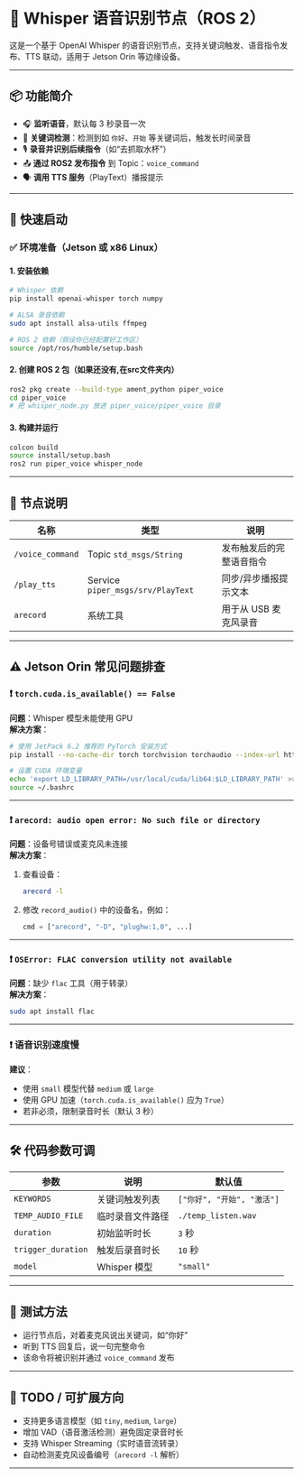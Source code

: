 
# 🧠 Whisper 语音识别节点（ROS 2）

这是一个基于 OpenAI Whisper 的语音识别节点，支持关键词触发、语音指令发布、TTS 联动，适用于 Jetson Orin 等边缘设备。

---

## 📦 功能简介

- 🎧 **监听语音**，默认每 3 秒录音一次
- 🔑 **关键词检测**：检测到如 `你好`、`开始` 等关键词后，触发长时间录音
- 🎙️ **录音并识别后续指令**（如“去抓取水杯”）
- 📤 **通过 ROS2 发布指令** 到 Topic：`voice_command`
- 🗣️ **调用 TTS 服务**（PlayText）播报提示

---

## 🚀 快速启动

### ✅ 环境准备（Jetson 或 x86 Linux）

#### 1. 安装依赖

```bash
# Whisper 依赖
pip install openai-whisper torch numpy

# ALSA 录音依赖
sudo apt install alsa-utils ffmpeg

# ROS 2 依赖（假设你已经配置好工作区）
source /opt/ros/humble/setup.bash
```

#### 2. 创建 ROS 2 包（如果还没有,在src文件夹内）

```bash
ros2 pkg create --build-type ament_python piper_voice
cd piper_voice
# 把 whisper_node.py 放进 piper_voice/piper_voice 目录
```

#### 3. 构建并运行

```bash
colcon build
source install/setup.bash
ros2 run piper_voice whisper_node
```

---

## 📂 节点说明

| 名称 | 类型 | 说明 |
|------|------|------|
| `/voice_command` | Topic `std_msgs/String` | 发布触发后的完整语音指令 |
| `/play_tts` | Service `piper_msgs/srv/PlayText` | 同步/异步播报提示文本 |
| `arecord` | 系统工具 | 用于从 USB 麦克风录音 |

---

## ⚠️ Jetson Orin 常见问题排查

### ❗ `torch.cuda.is_available() == False`
**问题**：Whisper 模型未能使用 GPU  
**解决方案**：
```bash
# 使用 JetPack 6.2 推荐的 PyTorch 安装方式
pip install --no-cache-dir torch torchvision torchaudio --index-url https://pypi.ngc.nvidia.com

# 设置 CUDA 环境变量
echo 'export LD_LIBRARY_PATH=/usr/local/cuda/lib64:$LD_LIBRARY_PATH' >> ~/.bashrc
source ~/.bashrc
```

---

### ❗ `arecord: audio open error: No such file or directory`
**问题**：设备号错误或麦克风未连接  
**解决方案**：

1. 查看设备：
   ```bash
   arecord -l
   ```
2. 修改 `record_audio()` 中的设备名，例如：
   ```python
   cmd = ["arecord", "-D", "plughw:1,0", ...]
   ```

---

### ❗ `OSError: FLAC conversion utility not available`
**问题**：缺少 `flac` 工具（用于转录）  
**解决方案**：
```bash
sudo apt install flac
```

---

### ❗ 语音识别速度慢
**建议**：
- 使用 `small` 模型代替 `medium` 或 `large`
- 使用 GPU 加速（`torch.cuda.is_available()` 应为 `True`）
- 若非必须，限制录音时长（默认 3 秒）

---

## 🛠️ 代码参数可调

| 参数 | 说明 | 默认值 |
|------|------|--------|
| `KEYWORDS` | 关键词触发列表 | `["你好", "开始", "激活"]` |
| `TEMP_AUDIO_FILE` | 临时录音文件路径 | `./temp_listen.wav` |
| `duration` | 初始监听时长 | `3` 秒 |
| `trigger_duration` | 触发后录音时长 | `10` 秒 |
| `model` | Whisper 模型 | `"small"` |

---

## 🧪 测试方法

- 运行节点后，对着麦克风说出关键词，如“你好”
- 听到 TTS 回复后，说一句完整命令
- 该命令将被识别并通过 `voice_command` 发布

---

## 🧩 TODO / 可扩展方向

- 支持更多语言模型（如 `tiny`, `medium`, `large`）
- 增加 VAD（语音激活检测）避免固定录音时长
- 支持 Whisper Streaming（实时语音流转录）
- 自动检测麦克风设备编号（`arecord -l` 解析）

---
